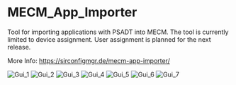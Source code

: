 # MECM_App_Importer
Tool for importing applications with PSADT into MECM.
The tool is currently limited to device assignment. User assignment is planned for the next release.

More Info: https://sirconfigmgr.de/mecm-app-importer/

![Gui_1](https://user-images.githubusercontent.com/43637014/129900296-c92f70dd-a5f8-4bd3-a5b7-cc54c7e1a82d.jpg)
![Gui_2](https://user-images.githubusercontent.com/43637014/129900320-fc427939-b3b4-42c9-ae50-8ec31c460684.jpg)
![Gui_3](https://user-images.githubusercontent.com/43637014/129900327-664fd832-1a3b-4cba-8787-e73a80c54b6f.jpg)
![Gui_4](https://user-images.githubusercontent.com/43637014/129900332-28833714-d4e0-41fe-bdc6-d524b45403e3.jpg)
![Gui_5](https://user-images.githubusercontent.com/43637014/129900340-96e7b5fa-3b38-4da8-8e82-c5a6605f9617.jpg)
![Gui_6](https://user-images.githubusercontent.com/43637014/129900347-1eeb71c5-3d82-40c3-b15e-e1d4b3b87e3e.jpg)
![Gui_7](https://user-images.githubusercontent.com/43637014/129900355-04eafef5-618b-4d07-899f-c3b3f53aed14.jpg)
